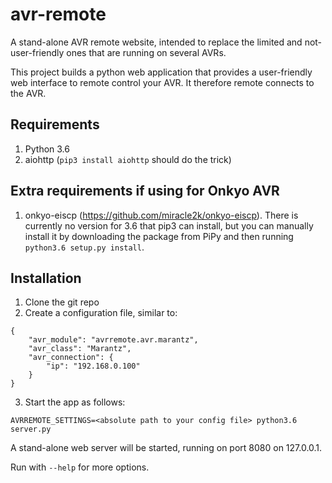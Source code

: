 # avr-remote
A stand-alone AVR remote website, intended to replace the limited and not-user-friendly ones that are running on several
AVRs.

This project builds a python web application that provides a user-friendly web interface to remote control your AVR. It
therefore remote connects to the AVR.

## Requirements
1. Python 3.6
2. aiohttp (`pip3 install aiohttp` should do the trick)

## Extra requirements if using for Onkyo AVR
1. onkyo-eiscp (https://github.com/miracle2k/onkyo-eiscp). There is currently no version for 3.6 that pip3 can install,
but you can manually install it by downloading the package from PiPy and then running `python3.6 setup.py install`.

## Installation
1. Clone the git repo
2. Create a configuration file, similar to:
```
{
	"avr_module": "avrremote.avr.marantz",
	"avr_class": "Marantz",
	"avr_connection": {
		"ip": "192.168.0.100"
	}
}
```
3. Start the app as follows:
```
AVRREMOTE_SETTINGS=<absolute path to your config file> python3.6 server.py
```

A stand-alone web server will be started, running on port 8080 on 127.0.0.1.

Run with `--help` for more options.
